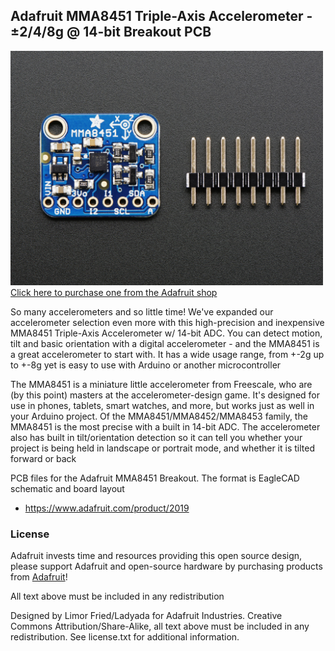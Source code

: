 ## Adafruit MMA8451 Triple-Axis Accelerometer - ±2/4/8g @ 14-bit Breakout PCB
<a href="http://www.adafruit.com/products/2019"><img src="assets/image.jpg?raw=true" width="500px"><br/>
Click here to purchase one from the Adafruit shop</a>

So many accelerometers and so little time! We've expanded our accelerometer selection even more with this high-precision and inexpensive MMA8451 Triple-Axis Accelerometer w/ 14-bit ADC. You can detect motion, tilt and basic orientation with a digital accelerometer - and the MMA8451 is a great accelerometer to start with. It has a wide usage range, from +-2g up to +-8g yet is easy to use with Arduino or another microcontroller

The MMA8451 is a miniature little accelerometer from Freescale, who are (by this point) masters at the accelerometer-design game. It's designed for use in phones, tablets, smart watches, and more, but works just as well in your Arduino project. Of the MMA8451/MMA8452/MMA8453 family, the MMA8451 is the most precise with a built in 14-bit ADC. The accelerometer also has built in tilt/orientation detection so it can tell you whether your project is being held in landscape or portrait mode, and whether it is tilted forward or back

PCB files for the Adafruit MMA8451 Breakout. The format is EagleCAD schematic and board layout
- https://www.adafruit.com/product/2019

### License

Adafruit invests time and resources providing this open source design, please support Adafruit and open-source hardware by purchasing products from [Adafruit](https://www.adafruit.com)!

All text above must be included in any redistribution

Designed by Limor Fried/Ladyada for Adafruit Industries.
Creative Commons Attribution/Share-Alike, all text above must be included in any redistribution. 
See license.txt for additional information.
